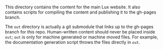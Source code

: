 This directory contains the content for the main Lux website.
It also contains scripts for compiling the content and publishing it to the gh-pages branch.

The `out` directory is actually a git submodule that links up to the gh-pages branch for *this* repo.
Human-written content should never be placed inside `out`; `out` is only for machine generated or
machine moved files.  For example, the documentation generation script throws the files directly
in `out`.
